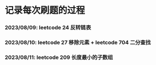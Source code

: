 # 记录每次刷题的过程

### 2023/08/09: leetcode 24 反转链表
### 2023/08/10: leetcode 27 移除元素 + leetcode 704 二分查找
### 2023/08/11: leetcode 209 长度最小的子数组

